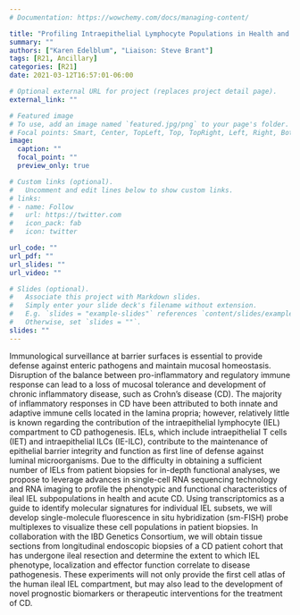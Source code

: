 ```yaml
---
# Documentation: https://wowchemy.com/docs/managing-content/

title: "Profiling Intraepithelial Lymphocyte Populations in Health and Crohn’s Disease"
summary: ""
authors: ["Karen Edelblum", "Liaison: Steve Brant"]
tags: [R21, Ancillary]
categories: [R21]
date: 2021-03-12T16:57:01-06:00

# Optional external URL for project (replaces project detail page).
external_link: ""

# Featured image
# To use, add an image named `featured.jpg/png` to your page's folder.
# Focal points: Smart, Center, TopLeft, Top, TopRight, Left, Right, BottomLeft, Bottom, BottomRight.
image:
  caption: ""
  focal_point: ""
  preview_only: true

# Custom links (optional).
#   Uncomment and edit lines below to show custom links.
# links:
# - name: Follow
#   url: https://twitter.com
#   icon_pack: fab
#   icon: twitter

url_code: ""
url_pdf: ""
url_slides: ""
url_video: ""

# Slides (optional).
#   Associate this project with Markdown slides.
#   Simply enter your slide deck's filename without extension.
#   E.g. `slides = "example-slides"` references `content/slides/example-slides.md`.
#   Otherwise, set `slides = ""`.
slides: ""
---
```


Immunological surveillance at barrier surfaces is essential to provide defense against enteric pathogens and maintain mucosal homeostasis. Disruption of the balance between pro-inflammatory and regulatory immune response can lead to a loss of mucosal tolerance and development of chronic inflammatory disease, such as Crohn’s disease (CD). The majority of inflammatory responses in CD have been attributed to both innate and adaptive immune cells located in the lamina propria; however, relatively little is known regarding the contribution of the intraepithelial lymphocyte (IEL) compartment to CD pathogenesis. IELs, which include intraepithelial T cells (IET) and intraepithelial ILCs (IE-ILC), contribute to the maintenance of epithelial barrier integrity and function as first line of defense against luminal microorganisms. Due to the difficulty in obtaining a sufficient number of IELs from patient biopsies for in-depth functional analyses, we propose to leverage advances in single-cell RNA sequencing technology and RNA imaging to profile the phenotypic and functional characteristics of ileal IEL subpopulations in health and acute CD. Using transcriptomics as a guide to identify molecular signatures for individual IEL subsets, we will develop single-molecule fluorescence in situ hybridization (sm-FISH) probe multiplexes to visualize these cell populations in patient biopsies. In collaboration with the IBD Genetics Consortium, we will obtain tissue sections from longitudinal endoscopic biopsies of a CD patient cohort that has undergone ileal resection and determine the extent to which IEL phenotype, localization and effector function correlate to disease pathogenesis. These experiments will not only provide the first cell atlas of the human ileal IEL compartment, but may also lead to the development of novel prognostic biomarkers or therapeutic interventions for the treatment of CD.
